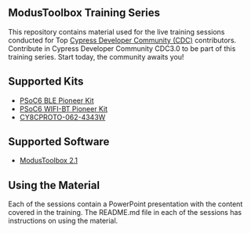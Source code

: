## ModusToolbox Training Series

This repository contains material used for the live training sessions conducted for Top [Cypress Developer Community (CDC)](https://community.cypress.com/welcome) contributors. Contribute in Cypress Developer Community CDC3.0 to be part of this training series.  Start today, the community awaits you!

## Supported Kits
*	[PSoC6 BLE Pioneer Kit](https://www.cypress.com/documentation/development-kitsboards/psoc-6-ble-pioneer-kit-cy8ckit-062-ble)
*	[PSoC6 WIFI-BT Pioneer Kit](https://www.cypress.com/documentation/development-kitsboards/psoc-6-wifi-bt-pioneer-kit-cy8ckit-062-wifi-bt)
*	[CY8CPROTO-062-4343W](https://www.cypress.com/documentation/development-kitsboards/psoc-6-wi-fi-bt-prototyping-kit-cy8cproto-062-4343w)


## Supported Software
* [ModusToolbox 2.1](https://www.cypress.com/products/modustoolbox-software-environment)


## Using the Material
Each of the sessions contain a PowerPoint presentation with the content covered in the training. The README.md file in each of the sessions has instructions on using the material.






